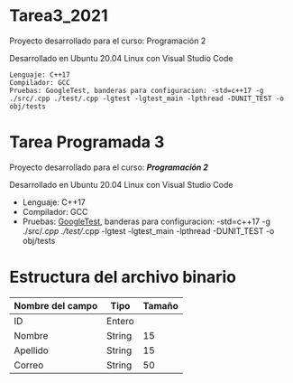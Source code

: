 # Tarea3_2021

Proyecto desarrollado para el curso: Programación 2

Desarrollado en Ubuntu 20.04 Linux con Visual Studio Code

    Lenguaje: C++17
    Compilador: GCC
    Pruebas: GoogleTest, banderas para configuracion: -std=c++17 -g ./src/.cpp ./test/.cpp -lgtest -lgtest_main -lpthread -DUNIT_TEST -o obj/tests
    
# Tarea Programada 3

Proyecto desarrollado para el curso: _**Programación 2**_

Desarrollado en Ubuntu 20.04 Linux con Visual Studio Code

* Lenguaje: C++17
* Compilador: GCC
* Pruebas: [GoogleTest](https://github.com/google/googletest), banderas para configuracion: -std=c++17 -g ./src/*.cpp ./test/*.cpp -lgtest -lgtest_main -lpthread  -DUNIT_TEST -o obj/tests

# Estructura del archivo binario

| Nombre del campo | Tipo | Tamaño  |
|---|---|---|
| ID | Entero |  |
| Nombre | String  | 15  |
| Apellido  | String  | 15 |
| Correo  | String  | 50 |
